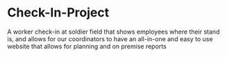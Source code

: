 # Check-In-Project
A worker check-in at soldier field that shows employees where their stand is, and allows for our coordinators to have an all-in-one and easy to use website that allows for planning and on premise reports 

<script type="module">
  // Import the functions you need from the SDKs you need
  import { initializeApp } from "https://www.gstatic.com/firebasejs/10.8.0/firebase-app.js";
  import { getAnalytics } from "https://www.gstatic.com/firebasejs/10.8.0/firebase-analytics.js";
  // TODO: Add SDKs for Firebase products that you want to use
  // https://firebase.google.com/docs/web/setup#available-libraries

  // Your web app's Firebase configuration
  // For Firebase JS SDK v7.20.0 and later, measurementId is optional
  const firebaseConfig = {
    apiKey: "AIzaSyAE6-CRnUaAIc5Aw7EC-xsKYA6fsz4mvtw",
    authDomain: "sf-employee.firebaseapp.com",
    projectId: "sf-employee",
    storageBucket: "sf-employee.appspot.com",
    messagingSenderId: "603118537492",
    appId: "1:603118537492:web:e2675b97d0d727070a1001",
    measurementId: "G-P8J3MN4XLV"
  };
download npm
  npm install -g firebase-tools

  firebase login

  firebase init

  firebase deploy
  // Initialize Firebase
  const app = initializeApp(firebaseConfig);
  const analytics = getAnalytics(app);
</script>
